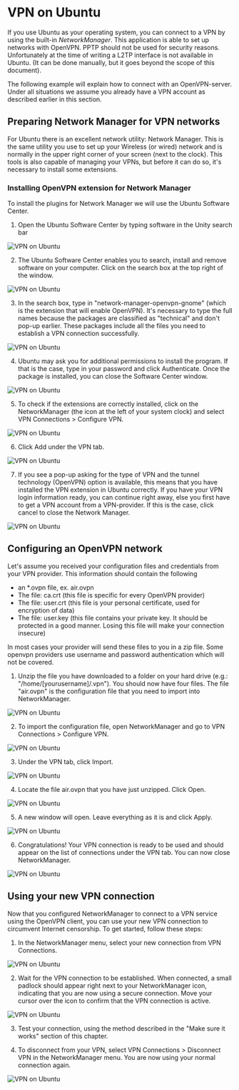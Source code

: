 
VPN on Ubuntu
=============

If you use Ubuntu as your operating system, you can connect to a VPN by using the built-in *NetworkManager*. This application is able to set up networks with OpenVPN. PPTP should not be used for security reasons. Unfortunately at the time of writing a L2TP interface is not available in Ubuntu. (It can be done manually, but it goes beyond the scope of this document).

The following example will explain how to connect with an OpenVPN-server. Under all situations we assume you already have a VPN account as described earlier in this section.

Preparing Network Manager for VPN networks
------------------------------------------

For Ubuntu there is an excellent network utility: Network Manager. This is the same utility you use to set up your Wireless (or wired) network and is normally in the upper right corner of your screen (next to the clock). This tools is also capable of managing your VPNs, but before it can do so, it's necessary to install some extensions.

### Installing OpenVPN extension for Network Manager

To install the plugins for Network Manager we will use the Ubuntu Software Center.

 1. Open the Ubuntu Software Center by typing software in the Unity search bar

 ![VPN on Ubuntu](vpn_ubuntu_001.png)

 2. The Ubuntu Software Center enables you to search, install and remove software on your computer. Click on the search box at the top right of the window.

 ![VPN on Ubuntu](vpn_ubuntu_002.png)

 3. In the search box, type in "network-manager-openvpn-gnome" (which is the extension that will enable OpenVPN). It's necessary to type the full names because the packages are classified as "technical" and don't pop-up earlier. These packages include all the files you need to establish a VPN connection successfully.

 ![VPN on Ubuntu](vpn_ubuntu_003.png)

 4. Ubuntu may ask you for additional permissions to install the program. If that is the case, type in your password and click Authenticate. Once the package is installed, you can close the Software Center window.

 ![VPN on Ubuntu](vpn_ubuntu_004.png)

 5. To check if the extensions are correctly installed, click on the NetworkManager (the icon at the left of your system clock) and select VPN Connections > Configure VPN.

 ![VPN on Ubuntu](vpn_ubuntu_005.png)

 6. Click Add under the VPN tab.

 ![VPN on Ubuntu](vpn_ubuntu_006.png)

 7. If you see a pop-up asking for the type of VPN and the tunnel technology (OpenVPN) option is available, this means that you have installed the VPN extension in Ubuntu correctly. If you have your VPN login information ready, you can continue right away, else you first have to get a VPN account from a VPN-provider. If this is the case, click cancel to close the Network Manager.

 ![VPN on Ubuntu](vpn_ubuntu_007.png)

Configuring an OpenVPN network
------------------------------

Let's assume you received your configuration files and credentials from your VPN provider. This information should contain the following

 * an *.ovpn file, ex. air.ovpn
 * The file: ca.crt (this file is specific for every OpenVPN provider)
 * The file: user.crt (this file is your personal certificate, used for encryption of data)
 * The file: user.key (this file contains your private key. It should be protected in a good manner. Losing this file will make your connection insecure)

In most cases your provider will send these files to you in a zip file. Some openvpn providers use username and password authentication which will not be covered.

 1. Unzip the file you have downloaded to a folder on your hard drive (e.g.: "/home/[yourusername]/.vpn"). You should now have four files. The file "air.ovpn" is the configuration file that you need to import into NetworkManager.

 ![VPN on Ubuntu](vpn_ubuntu_008.png)

 2. To import the configuration file, open NetworkManager and go to VPN Connections > Configure VPN.

 ![VPN on Ubuntu](vpn_ubuntu_009.png)

 3. Under the VPN tab, click Import.

 ![VPN on Ubuntu](vpn_ubuntu_010.png)

 4. Locate the file air.ovpn that you have just unzipped. Click Open.

 ![VPN on Ubuntu](vpn_ubuntu_011.png)

 5. A new window will open. Leave everything as it is and click Apply.

 ![VPN on Ubuntu](vpn_ubuntu_012.png)

 6. Congratulations! Your VPN connection is ready to be used and should appear on the list of connections under the VPN tab. You can now close NetworkManager.

 ![VPN on Ubuntu](vpn_ubuntu_013.png)

Using your new VPN connection
-----------------------------

Now that you configured NetworkManager to connect to a VPN service using the OpenVPN client, you can use your new VPN connection to circumvent Internet censorship. To get started, follow these steps:

 1. In the NetworkManager menu, select your new connection from VPN Connections.

 ![VPN on Ubuntu](vpn_ubuntu_014.png)

 2. Wait for the VPN connection to be established. When connected, a small padlock should appear right next to your NetworkManager icon, indicating that you are now using a secure connection. Move your cursor over the icon to confirm that the VPN connection is active.

 ![VPN on Ubuntu](vpn_ubuntu_015.png)

 3. Test your connection, using the method described in the "Make sure it works" section of this chapter.

 4. To disconnect from your VPN, select VPN Connections > Disconnect VPN in the NetworkManager menu. You are now using your normal connection again.

 ![VPN on Ubuntu](vpn_ubuntu_016.png)

